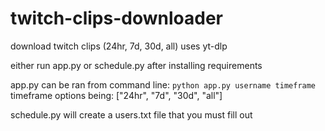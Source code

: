 # twitch-clips-downloader
download twitch clips (24hr, 7d, 30d, all) uses yt-dlp

either run app.py or schedule.py after installing requirements

app.py can be ran from command line:
`python app.py username timeframe`
timeframe options being: ["24hr", "7d", "30d", "all"]

schedule.py will create a users.txt file that you must fill out

